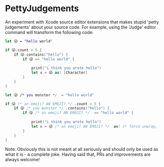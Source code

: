 # PettyJudgements
An experiment with Xcode source editor extensions that makes stupid 'petty judgements' about your source code. For example, using the 'Judge'
editor command will transform the following code:

```swift 
let 😜 = "hello world"

if 😜.count > 5 {
    if 😜.contains("hello") {
        if 😜 == "hello world" {
            
            print("i think you wrote hello")
            let x = 😜 as! [Character]
        }
    }
}
```

```swift
let 😜 /* you monster */  = "hello world"

if 😜 /* an emoji? AN EMOJI? */ .count > 5 {
    if 😜 /* you monster */ .contains("hello") {
        if 😜 /* an emoji? AN EMOJI? */  == "hello world" {
            
            print("i think you wrote hello")
            let x = 😜 /* an emoji? AN EMOJI? */  as! /* force unwrap, really? */  [Character]
        }
    }
}
```

Note: Obviously this is not meant at all seriously and should only be used as what it is - a complete joke. Having said that, PRs and improvements are always welcome!
